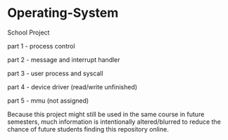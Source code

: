 # Operating-System
School Project


part 1 - process control

part 2 - message and interrupt handler

part 3 - user process and syscall

part 4 - device driver (read/write unfinished)

part 5 - mmu (not assigned)

Because this project might still be used in the same course in future semesters, much information is intentionally altered/blurred to reduce the chance of future students finding this repository online.  
